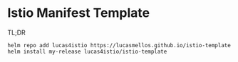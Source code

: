 # Istio Manifest Template

TL;DR

```
helm repo add lucas4istio https://lucasmellos.github.io/istio-template
helm install my-release lucas4istio/istio-template
```